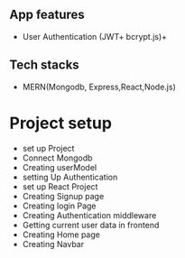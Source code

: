 ## App features 
- User Authentication (JWT+ bcrypt.js)+
## Tech stacks
- MERN(Mongodb, Express,React,Node.js)

 # Project setup
 - set up Project
 - Connect Mongodb
 - Creating userModel
 - setting Up Authentication
 - set up React Project
 - Creating Signup page
 - Creating login Page
 - Creating Authentication middleware
 - Getting current user data in frontend
 - Creating Home page
 - Creating Navbar
   

